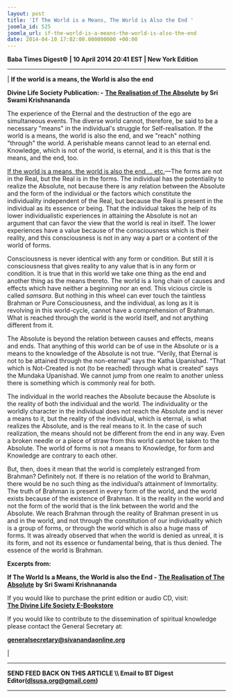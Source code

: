 ```yaml
---
layout: post
title: 'If The World is a Means, The World is Also the End '
joomla_id: 525
joomla_url: if-the-world-is-a-means-the-world-is-also-the-end
date: 2014-04-10 17:02:00.000000000 +00:00
---
```

  











**Baba Times Digest© | 10 April 2014 20:41 EST | New York Edition**

* * *

|
**If the world is a means, the World is also the end**

**Divine Life Society Publication: -** [**The Realisation of The Absolute**](http://www.swami-krishnananda.org/realis/realis_8.html) **by Sri Swami Krishnananda**

The experience of the Eternal and the destruction of the ego are simultaneous events. The diverse world cannot, therefore, be said to be a necessary "means" in the individual's struggle for Self-realisation. If the world is a means, the world is also the end, and we "reach" nothing "through" the world. A perishable means cannot lead to an eternal end. Knowledge, which is not of the world, is eternal, and it is this that is the means, and the end, too.

[If the world is a means, the world is also the end,… etc.](http://www.swami-krishnananda.org/realis/realis_2a.html#means)—The forms are not in the Real, but the Real is in the forms. The individual has the potentiality to realize the Absolute, not because there is any relation between the Absolute and the form of the individual or the factors which constitute the individuality independent of the Real, but because the Real is present in the individual as its essence or being. That the individual takes the help of its lower individualistic experiences in attaining the Absolute is not an argument that can favor the view that the world is real in itself. The lower experiences have a value because of the consciousness which is their reality, and this consciousness is not in any way a part or a content of the world of forms.

Consciousness is never identical with any form or condition. But still it is consciousness that gives reality to any value that is in any form or condition. It is true that in this world we take one thing as the end and another thing as the means thereto. The world is a long chain of causes and effects which have neither a beginning nor an end. This vicious circle is called _samsara_. But nothing in this wheel can ever touch the taintless Brahman or Pure Consciousness, and the individual, as long as it is revolving in this world-cycle, cannot have a comprehension of Brahman. What is reached through the world is the world itself, and not anything different from it.

The Absolute is beyond the relation between causes and effects, means and ends. That anything of this world can be of use in the Absolute or is a means to the knowledge of the Absolute is not true. “Verily, that Eternal is not to be attained through the non-eternal” says the Katha Upanishad. “That which is Not-Created is not (to be reached) through what is created” says the Mundaka Upanishad. We cannot jump from one realm to another unless there is something which is commonly real for both.

The individual in the world reaches the Absolute because the Absolute is the reality of both the individual and the world. The individuality or the worldly character in the individual does not reach the Absolute and is never a means to it, but the reality of the individual, which is eternal, is what realizes the Absolute, and is the real means to it. In the case of such realization, the means should not be different from the end in any way. Even a broken needle or a piece of straw from this world cannot be taken to the Absolute. The world of forms is not a means to Knowledge, for form and Knowledge are contrary to each other.

But, then, does it mean that the world is completely estranged from Brahman? Definitely not. If there is no relation of the world to Brahman, there would be no such thing as the individual’s attainment of Immortality. The truth of Brahman is present in every form of the world, and the world exists because of the existence of Brahman. It is the reality in the world and not the form of the world that is the link between the world and the Absolute. We reach Brahman through the reality of Brahman present in us and in the world, and not through the constitution of our individuality which is a group of forms, or through the world which is also a huge mass of forms. It was already observed that when the world is denied as unreal, it is its form, and not its essence or fundamental being, that is thus denied. The essence of the world is Brahman.

**Excerpts from:**

**If The World Is a Means, the World is also the End -** [**The Realisation of The Absolute**](http://www.swami-krishnananda.org/realis/realis_8.html) **by Sri Swami Krishnananda**  










If you would like to purchase the print edition or audio CD, visit:   
 [**The Divine Life Society E-Bookstore**](http://www.dlshq.org/cgi-bin/store/commerce.cgi?category=krishnananda&cart_id=1394930528.401)

If you would like to contribute to the dissemination of spiritual knowledge please contact the General Secretary at:

**[generalsecretary@sivanandaonline.org](mailto:generalsecretary@sivanandaonline.org)**



 |



* * *

**SEND FEED BACK ON THIS ARTICLE \\\ Email to BT Digest Editor[](mailto:dlsusa.org@gmail.com?subject=DLS%20Posts)(dlsusa.org@gmail.com)**

* * *

  
